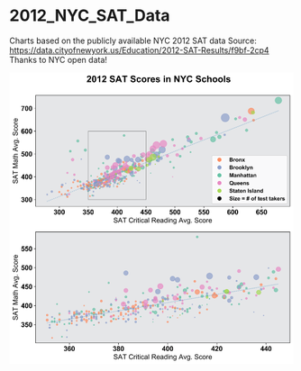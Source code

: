 # 2012_NYC_SAT_Data
Charts based on the publicly available NYC 2012 SAT data
Source: https://data.cityofnewyork.us/Education/2012-SAT-Results/f9bf-2cp4
Thanks to NYC open data!

![Chart](https://github.com/Ecalzo/2012_NYC_SAT_Data/blob/master/SAT_NYC.png)

